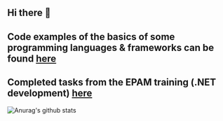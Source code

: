 ## Hi there 👋
## Code examples of the basics of some programming languages & frameworks can be found [here](https://github.com/STEP-IT-Academy)
## Completed tasks from the EPAM training (.NET development) [here](https://github.com/EPAM-External-Trainee)
![Anurag's github stats](https://github-readme-stats.vercel.app/api?username=KotKatLV&show_icons=true&theme=tokyonight)
